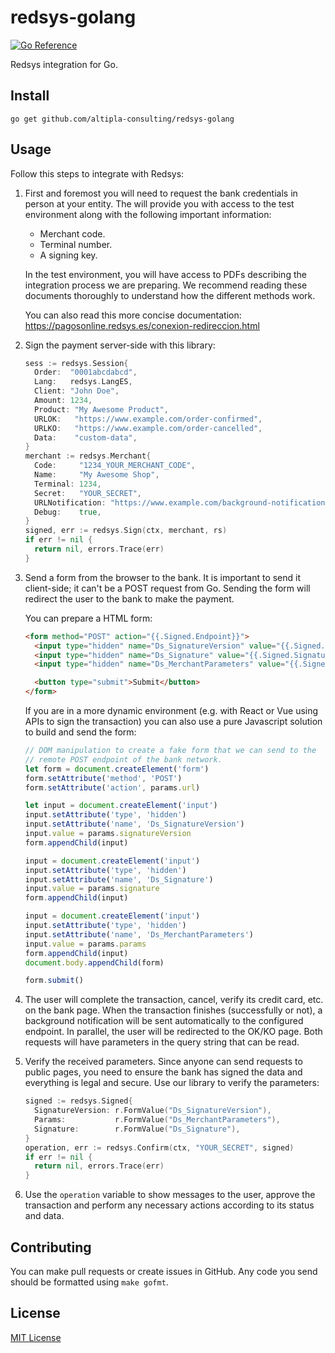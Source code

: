 # redsys-golang

[![Go Reference](https://pkg.go.dev/badge/github.com/altipla-consulting/redsys-golang.svg)](https://pkg.go.dev/github.com/altipla-consulting/redsys-golang)

Redsys integration for Go.


## Install

```shell
go get github.com/altipla-consulting/redsys-golang
```

## Usage

Follow this steps to integrate with Redsys:

1. First and foremost you will need to request the bank credentials in person at your entity. The will provide you with access to the test environment along with the following important information:

    - Merchant code.
    - Terminal number.
    - A signing key.
    
    In the test environment, you will have access to PDFs describing the integration process we are preparing. We recommend reading these documents thoroughly to understand how the different methods work.

    You can also read this more concise documentation: https://pagosonline.redsys.es/conexion-redireccion.html

2. Sign the payment server-side with this library:

    ```go
    sess := redsys.Session{
      Order:  "0001abcdabcd",
      Lang:   redsys.LangES,
      Client: "John Doe",
      Amount: 1234,
      Product: "My Awesome Product",
      URLOK:   "https://www.example.com/order-confirmed",
      URLKO:   "https://www.example.com/order-cancelled",
      Data:    "custom-data",
    }
    merchant := redsys.Merchant{
      Code:     "1234_YOUR_MERCHANT_CODE",
      Name:     "My Awesome Shop",
      Terminal: 1234,
      Secret:   "YOUR_SECRET",
      URLNotification: "https://www.example.com/background-notification",
      Debug:    true,
    }
    signed, err := redsys.Sign(ctx, merchant, rs)
    if err != nil {
      return nil, errors.Trace(err)
    }
    ```

3. Send a form from the browser to the bank. It is important to send it client-side; it can't be a POST request from Go. Sending the form will redirect the user to the bank to make the payment.

    You can prepare a HTML form:

    ```html
    <form method="POST" action="{{.Signed.Endpoint}}">
      <input type="hidden" name="Ds_SignatureVersion" value="{{.Signed.SignatureVersion}}">
      <input type="hidden" name="Ds_Signature" value="{{.Signed.Signature}}">
      <input type="hidden" name="Ds_MerchantParameters" value="{{.Signed.Params}}">

      <button type="submit">Submit</button>
    </form>
    ```

    If you are in a more dynamic environment (e.g. with React or Vue using APIs to sign the transaction) you can also use a pure Javascript solution to build and send the form:

    ```js
    // DOM manipulation to create a fake form that we can send to the
    // remote POST endpoint of the bank network.
    let form = document.createElement('form')
    form.setAttribute('method', 'POST')
    form.setAttribute('action', params.url)

    let input = document.createElement('input')
    input.setAttribute('type', 'hidden')
    input.setAttribute('name', 'Ds_SignatureVersion')
    input.value = params.signatureVersion
    form.appendChild(input)

    input = document.createElement('input')
    input.setAttribute('type', 'hidden')
    input.setAttribute('name', 'Ds_Signature')
    input.value = params.signature
    form.appendChild(input)

    input = document.createElement('input')
    input.setAttribute('type', 'hidden')
    input.setAttribute('name', 'Ds_MerchantParameters')
    input.value = params.params
    form.appendChild(input)
    document.body.appendChild(form)

    form.submit()
    ```

4. The user will complete the transaction, cancel, verify its credit card, etc. on the bank page. When the transaction finishes (successfully or not), a background notification will be sent automatically to the configured endpoint. In parallel, the user will be redirected to the OK/KO page. Both requests will have parameters in the query string that can be read.

5. Verify the received parameters. Since anyone can send requests to public pages, you need to ensure the bank has signed the data and everything is legal and secure. Use our library to verify the parameters:

    ```go
    signed := redsys.Signed{
      SignatureVersion: r.FormValue("Ds_SignatureVersion"),
      Params:           r.FormValue("Ds_MerchantParameters"),
      Signature:        r.FormValue("Ds_Signature"),
    }
    operation, err := redsys.Confirm(ctx, "YOUR_SECRET", signed)
    if err != nil {
      return nil, errors.Trace(err)
    }    
    ```

6. Use the `operation` variable to show messages to the user, approve the transaction and perform any necessary actions according to its status and data.


## Contributing

You can make pull requests or create issues in GitHub. Any code you send should be formatted using `make gofmt`.


## License

[MIT License](LICENSE)
